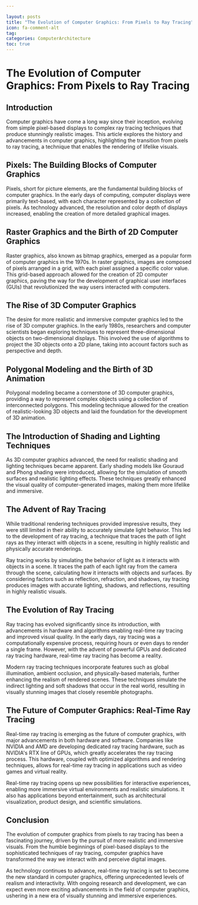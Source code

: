 ```yaml
---

layout: posts
title: "The Evolution of Computer Graphics: From Pixels to Ray Tracing"
icon: fa-comment-alt
tag:      
categories: ComputerArchitecture
toc: true
---
```




# The Evolution of Computer Graphics: From Pixels to Ray Tracing

## Introduction

Computer graphics have come a long way since their inception, evolving from simple pixel-based displays to complex ray tracing techniques that produce stunningly realistic images. This article explores the history and advancements in computer graphics, highlighting the transition from pixels to ray tracing, a technique that enables the rendering of lifelike visuals.

## Pixels: The Building Blocks of Computer Graphics

Pixels, short for picture elements, are the fundamental building blocks of computer graphics. In the early days of computing, computer displays were primarily text-based, with each character represented by a collection of pixels. As technology advanced, the resolution and color depth of displays increased, enabling the creation of more detailed graphical images.

## Raster Graphics and the Birth of 2D Computer Graphics

Raster graphics, also known as bitmap graphics, emerged as a popular form of computer graphics in the 1970s. In raster graphics, images are composed of pixels arranged in a grid, with each pixel assigned a specific color value. This grid-based approach allowed for the creation of 2D computer graphics, paving the way for the development of graphical user interfaces (GUIs) that revolutionized the way users interacted with computers.

## The Rise of 3D Computer Graphics

The desire for more realistic and immersive computer graphics led to the rise of 3D computer graphics. In the early 1980s, researchers and computer scientists began exploring techniques to represent three-dimensional objects on two-dimensional displays. This involved the use of algorithms to project the 3D objects onto a 2D plane, taking into account factors such as perspective and depth.

## Polygonal Modeling and the Birth of 3D Animation

Polygonal modeling became a cornerstone of 3D computer graphics, providing a way to represent complex objects using a collection of interconnected polygons. This modeling technique allowed for the creation of realistic-looking 3D objects and laid the foundation for the development of 3D animation.

## The Introduction of Shading and Lighting Techniques

As 3D computer graphics advanced, the need for realistic shading and lighting techniques became apparent. Early shading models like Gouraud and Phong shading were introduced, allowing for the simulation of smooth surfaces and realistic lighting effects. These techniques greatly enhanced the visual quality of computer-generated images, making them more lifelike and immersive.

## The Advent of Ray Tracing

While traditional rendering techniques provided impressive results, they were still limited in their ability to accurately simulate light behavior. This led to the development of ray tracing, a technique that traces the path of light rays as they interact with objects in a scene, resulting in highly realistic and physically accurate renderings.

Ray tracing works by simulating the behavior of light as it interacts with objects in a scene. It traces the path of each light ray from the camera through the scene, calculating how it interacts with objects and surfaces. By considering factors such as reflection, refraction, and shadows, ray tracing produces images with accurate lighting, shadows, and reflections, resulting in highly realistic visuals.

## The Evolution of Ray Tracing

Ray tracing has evolved significantly since its introduction, with advancements in hardware and algorithms enabling real-time ray tracing and improved visual quality. In the early days, ray tracing was a computationally expensive process, requiring hours or even days to render a single frame. However, with the advent of powerful GPUs and dedicated ray tracing hardware, real-time ray tracing has become a reality.

Modern ray tracing techniques incorporate features such as global illumination, ambient occlusion, and physically-based materials, further enhancing the realism of rendered scenes. These techniques simulate the indirect lighting and soft shadows that occur in the real world, resulting in visually stunning images that closely resemble photographs.

## The Future of Computer Graphics: Real-Time Ray Tracing

Real-time ray tracing is emerging as the future of computer graphics, with major advancements in both hardware and software. Companies like NVIDIA and AMD are developing dedicated ray tracing hardware, such as NVIDIA's RTX line of GPUs, which greatly accelerates the ray tracing process. This hardware, coupled with optimized algorithms and rendering techniques, allows for real-time ray tracing in applications such as video games and virtual reality.

Real-time ray tracing opens up new possibilities for interactive experiences, enabling more immersive virtual environments and realistic simulations. It also has applications beyond entertainment, such as architectural visualization, product design, and scientific simulations.

## Conclusion

The evolution of computer graphics from pixels to ray tracing has been a fascinating journey, driven by the pursuit of more realistic and immersive visuals. From the humble beginnings of pixel-based displays to the sophisticated techniques of ray tracing, computer graphics have transformed the way we interact with and perceive digital images.

As technology continues to advance, real-time ray tracing is set to become the new standard in computer graphics, offering unprecedented levels of realism and interactivity. With ongoing research and development, we can expect even more exciting advancements in the field of computer graphics, ushering in a new era of visually stunning and immersive experiences.